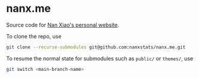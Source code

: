 # nanx.me

Source code for [Nan Xiao's personal website](https://nanx.me).

To clone the repo, use

```bash
git clone --recurse-submodules git@github.com:nanxstats/nanx.me.git
```

To resume the normal state for submodules such as `public/` or `themes/`, use

```bash
git switch <main-branch-name>
```
